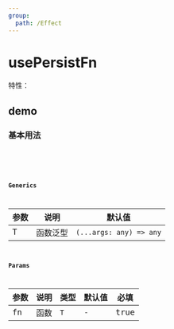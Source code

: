```yaml
---
group:
  path: /Effect
---
```


# usePersistFn

特性：

## demo

### 基本用法

<code src="./Demo/index.tsx"/>

<code src="./Demo/Demo2.tsx"/>

### Generics

| **参数** | **说明** | **默认值**                 |
| ------ | ------ | ----------------------- |
| T      | 函数泛型   | `(...args: any) => any` |

### Params

| **参数** | **说明** | **类型** | **默认值** | **必填** |
| ------ | ------ | ------ | ------- | ------ |
| fn     | 函数     | `T`    | -       | true   |


